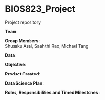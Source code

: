 # BIOS823_Project
Project repository

**Team**:  
  

**Group Members**:  
Shusaku Asai, Saahithi Rao, Michael Tang   

**Data**:  
  
**Objective**:  

**Product Created**:  
  
 **Data Science Plan**:  
   
 **Roles, Responsibilities and Timed Milestones** :  
